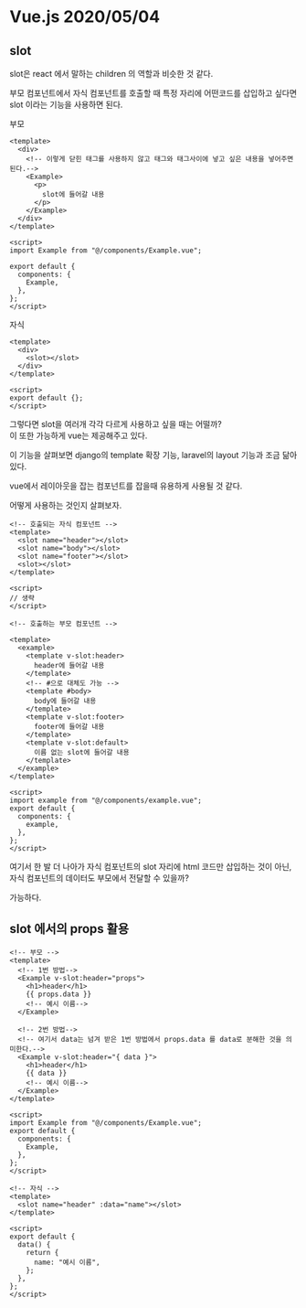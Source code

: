 # Vue.js 2020/05/04

## slot

slot은 react 에서 말하는 children 의 역할과 비슷한 것 같다.

부모 컴포넌트에서 자식 컴포넌트를 호출할 때 특정 자리에 어떤코드를 삽입하고 싶다면 slot 이라는 기능을 사용하면 된다.

부모

```vue
<template>
  <div>
    <!-- 이렇게 닫힌 태그를 사용하지 않고 태그와 태그사이에 넣고 싶은 내용을 넣어주면 된다.-->
    <Example>
      <p>
        slot에 들어갈 내용
      </p>
    </Example>
  </div>
</template>

<script>
import Example from "@/components/Example.vue";

export default {
  components: {
    Example,
  },
};
</script>
```

자식

```vue
<template>
  <div>
    <slot></slot>
  </div>
</template>

<script>
export default {};
</script>
```

그렇다면 slot을 여러개 각각 다르게 사용하고 싶을 때는 어떨까?  
이 또한 가능하게 vue는 제공해주고 있다.

이 기능을 살펴보면 django의 template 확장 기능, laravel의 layout 기능과 조금 닮아있다.

vue에서 레이아웃을 잡는 컴포넌트를 잡을때 유용하게 사용될 것 같다.

어떻게 사용하는 것인지 살펴보자.

```vue
<!-- 호출되는 자식 컴포넌트 -->
<template>
  <slot name="header"></slot>
  <slot name="body"></slot>
  <slot name="footer"></slot>
  <slot></slot>
</template>

<script>
// 생략
</script>

<!-- 호출하는 부모 컴포넌트 -->

<template>
  <example>
    <template v-slot:header>
      header에 들어갈 내용
    </template>
    <!-- #으로 대체도 가능 -->
    <template #body>
      body에 들어갈 내용
    </template>
    <template v-slot:footer>
      footer에 들어갈 내용
    </template>
    <template v-slot:default>
      이름 없는 slot에 들어갈 내용
    </template>
  </example>
</template>

<script>
import example from "@/components/example.vue";
export default {
  components: {
    example,
  },
};
</script>
```

여기서 한 발 더 나아가 자식 컴포넌트의 slot 자리에 html 코드만 삽입하는 것이 아닌,  
자식 컴포넌트의 데이터도 부모에서 전달할 수 있을까?

가능하다.

## slot 에서의 props 활용

```vue
<!-- 부모 -->
<template>
  <!-- 1번 방법-->
  <Example v-slot:header="props">
    <h1>header</h1>
    {{ props.data }}
    <!-- 예시 이름-->
  </Example>

  <!-- 2번 방법-->
  <!-- 여기서 data는 넘겨 받은 1번 방법에서 props.data 를 data로 분해한 것을 의미한다.-->
  <Example v-slot:header="{ data }">
    <h1>header</h1>
    {{ data }}
    <!-- 예시 이름-->
  </Example>
</template>

<script>
import Example from "@/components/Example.vue";
export default {
  components: {
    Example,
  },
};
</script>

<!-- 자식 -->
<template>
  <slot name="header" :data="name"></slot>
</template>

<script>
export default {
  data() {
    return {
      name: "예시 이름",
    };
  },
};
</script>
```

